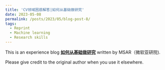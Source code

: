 ```yaml
---
title: 'CV领域困惑解答|如何从基础做研究'
date: 2023-05-08
permalink: /posts/2023/05/blog-post-8/
tags:
  - Reprint
  - Machine learning
  - Research skills
---
```


This is an experience blog [**如何从基础做研究**](https://mp.weixin.qq.com/s/O7ZHUoq8oUSVH6aRvrmE-A) written by MSAR（微软亚研院).

Please give credit to the original author when you use it elsewhere.



